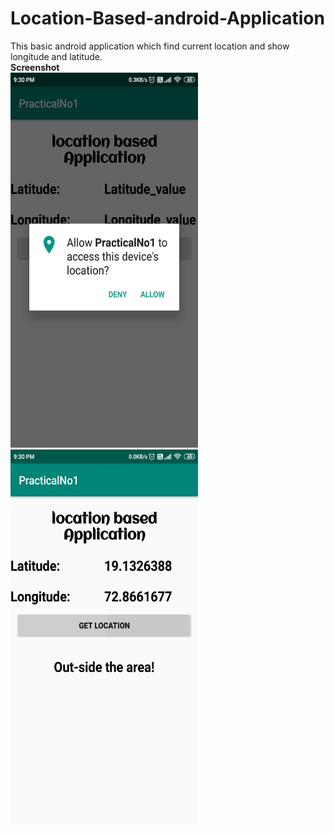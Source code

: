 # Location-Based-android-Application
This basic android application which find current location and show longitude and latitude.<br>
<b>Screenshot</b><br>
<img src="images/ss1.jpeg" width=300 height=600>
<img src="images/ss2.jpeg" width=300 height=600>
